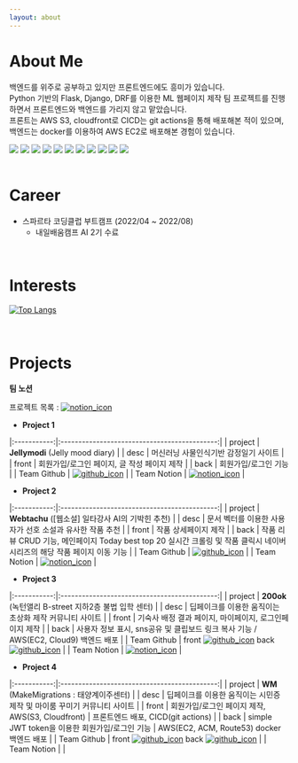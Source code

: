 ```yaml
---
layout: about 
---
```


# About Me
백엔드를 위주로 공부하고 있지만 프론트엔드에도 흥미가 있습니다.
<br/>Python 기반의 Flask, Django, DRF를 이용한 ML 웹페이지 제작 팀 프로젝트를 진행하면서 프론트엔드와 백엔드를 가리지 않고 맡았습니다.
<br/>프론트는 AWS S3, cloudfront로 CICD는 git actions을 통해 배포해본 적이 있으며, 백엔드는 docker를 이용하여 AWS EC2로 배포해본 경험이 있습니다.
<div>
   <img src="https://img.shields.io/badge/Python-3776AB?style=for-the-badge&logo=Python&logoColor=white">
   <img src="https://img.shields.io/badge/Django-092E20?style=for-the-badge&logo=Django&logoColor=white">
   <img src="https://img.shields.io/badge/SQLite-003B57?style=for-the-badge&logo=SQLite&logoColor=white">
   <img src="https://img.shields.io/badge/MongoDB-47A248?style=for-the-badge&logo=MongoDB&logoColor=white">
   <img src="https://img.shields.io/badge/PostgreSQL-4169E1?style=for-the-badge&logo=PostgreSQL&logoColor=white">
   <img src="https://img.shields.io/badge/Amazon AWS-232F3E?style=for-the-badge&logo=Amazon AWS&logoColor=white">
   <img src="https://img.shields.io/badge/Amazon EC2-FF9900?style=for-the-badge&logo=Amazon EC2&logoColor=white">
   <img src="https://img.shields.io/badge/Amazon S3-569A31?style=for-the-badge&logo=Amazon S3&logoColor=white">
   <img src="https://img.shields.io/badge/Docker-2496ED?style=for-the-badge&logo=Docker&logoColor=white">
   <img src="https://img.shields.io/badge/JavaScript-F7DF1E?style=for-the-badge&logo=JavaScript&logoColor=white">
   <img src="https://img.shields.io/badge/CSS3-1572B6?style=for-the-badge&logo=CSS3&logoColor=white">
   
   
</div>

<br/>

# Career
* 스파르타 코딩클럽 부트캠프 (2022/04 ~ 2022/08)
  * 내일배움캠프 AI 2기 수료

<br/>

# Interests
[![Top Langs](https://github-readme-stats.vercel.app/api/top-langs/?username=lululala2&layout=compact)](https://github.com/lululala2/github-readme-stats)

<br/>

# Projects

**팀 노션**

프로젝트 목록 : [![notion_icon](https://img.shields.io/badge/Notion-000000?style=flat-square&logo=github&logoColor=white)](https://www.notion.so/typingmylife/0f05d8b0a0ca43cbb75324377b035297) 

* **Project 1**

|:-----------:|:--------------------------------------------:|
| project | **Jellymodi** (Jelly mood diary) |
| desc | 머신러닝 사물인식기반 감정일기 사이트 |
| front | 회원가입/로그인 페이지, 글 작성 페이지 제작 |
| back | 회원가입/로그인 기능 |
| Team Github | [![github_icon](https://img.shields.io/badge/Github-000000?style=flat-square&logo=github&logoColor=white)](https://github.com/cmjcum/Jellymodi_team) |
| Team Notion | [![notion_icon](https://img.shields.io/badge/Notion-000000?style=flat-square&logo=github&logoColor=white)](https://www.notion.so/typingmylife/Jellymodi-5e43c9f96bb04da7b4de26aac6eceeca) |

* **Project 2**

|:-----------:|:--------------------------------------------:|
| project | **Webtachu** ([웹소설] 일타강사 AI의 기박힌 추천) |
| desc | 문서 벡터를 이용한 사용자가 선호 소설과 유사한 작품 추천 |
| front | 작품 상세페이지 제작 |
| back | 작품 리뷰 CRUD 기능, 메인페이지 Today best top 20 실시간 크롤링 및 작품 클릭시 네이버 시리즈의 해당 작품 페이지 이동 기능 |
| Team Github | [![github_icon](https://img.shields.io/badge/Github-000000?style=flat-square&logo=github&logoColor=white)](https://github.com/cmjcum/webtachu) |
| Team Notion | [![notion_icon](https://img.shields.io/badge/Notion-000000?style=flat-square&logo=github&logoColor=white)](https://www.notion.so/typingmylife/AI-5c6539b2a4ae4dc4877cc192beccbcff) |


* **Project 3**

|:-----------:|:--------------------------------------------:|
| project | **200ok** (녹턴앨리 B-street 지하2층 불법 입학 센터) |
| desc | 딥페이크를 이용한 움직이는 초상화 제작 커뮤니티 사이트 |
| front | 기숙사 배정 결과 페이지, 마이페이지, 로그인페이지 제작 |
| back | 사용자 정보 표시, sns공유 및 클립보드 링크 복사 기능 / AWS(EC2, Cloud9) 백엔드 배포 |
| Team Github | front [![github_icon](https://img.shields.io/badge/Github-000000?style=flat-square&logo=github&logoColor=white)](https://github.com/cmjcum/200ok_frontend)  back [![github_icon](https://img.shields.io/badge/Github-000000?style=flat-square&logo=github&logoColor=white)](https://github.com/cmjcum/200ok_backend) |
| Team Notion | [![notion_icon](https://img.shields.io/badge/Notion-000000?style=flat-square&logo=github&logoColor=white)](https://www.notion.so/typingmylife/B-street-2-200ok-5814fd0b7f4a414ca152798f6a1cdb68) |


* **Project 4**

|:-----------:|:--------------------------------------------:|
| project | **WM** (MakeMigrations : 태양계이주센터) |
| desc | 딥페이크를 이용한 움직이는 시민증 제작 및 마이룸 꾸미기 커뮤니티 사이트 |
| front | 회원가입/로그인 페이지 제작, AWS(S3, Cloudfront) | 프론트엔드 배포, CICD(git actions) |
| back | simple JWT token을 이용한 회원가입/로그인 기능 | AWS(EC2, ACM, Route53) docker 백엔드 배포 |
| Team Github | front [![github_icon](https://img.shields.io/badge/Github-000000?style=flat-square&logo=github&logoColor=white)](https://github.com/cmjcum/WM_front)  back [![github_icon](https://img.shields.io/badge/Github-000000?style=flat-square&logo=github&logoColor=white)](https://github.com/cmjcum/WM_front) |
| Team Notion |  |
